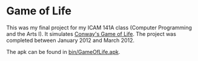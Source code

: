 Game of Life
============

This was my final project for my ICAM 141A class (Computer Programming and the Arts I). It simulates [Conway's Game of Life](http://en.wikipedia.org/wiki/Game_of_life). The project was completed between January 2012 and March 2012.

The apk can be found in [bin/GameOfLife.apk](https://github.com/snmillar/school-projects/blob/master/GameOfLife/bin/GameOfLife.apk).
